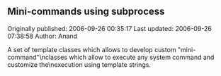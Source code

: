 ## Mini-commands using subprocess

Originally published: 2006-09-26 00:35:17
Last updated: 2006-09-26 07:38:58
Author: Anand 

A set of template classes which allows to develop custom "mini-command"\nclasses which allow to execute any system command and customize the\nexecution using template strings.